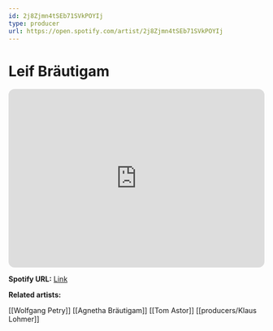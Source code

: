 ```yaml
---
id: 2j8Zjmn4tSEb71SVkPOYIj
type: producer
url: https://open.spotify.com/artist/2j8Zjmn4tSEb71SVkPOYIj
---
```

# Leif Bräutigam

<iframe style="border-radius:12px" src="https://open.spotify.com/embed/artist/2j8Zjmn4tSEb71SVkPOYIj" width="100%" height="352" frameBorder="0" allowfullscreen="" allow="autoplay; clipboard-write; encrypted-media; fullscreen; picture-in-picture" loading="lazy"></iframe>

**Spotify URL:** [Link](https://open.spotify.com/artist/2j8Zjmn4tSEb71SVkPOYIj)

**Related artists:**

[[Wolfgang Petry]]
[[Agnetha Bräutigam]]
[[Tom Astor]]
[[producers/Klaus Lohmer]]

